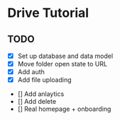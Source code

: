 # Drive Tutorial

## TODO

- [x] Set up database and data model
- [x] Move folder open state to URL
- [x] Add auth
- [x] Add file uploading
- [] Add anlaytics
- [] Add delete
- [] Real homepage + onboarding



